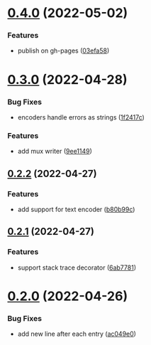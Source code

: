 # [0.4.0](https://github.com/damianopetrungaro/golog/compare/v0.3.0...v0.4.0) (2022-05-02)


### Features

* publish on gh-pages ([03efa58](https://github.com/damianopetrungaro/golog/commit/03efa5874a5a92f8d86781f37ae65e9c5a90517e))



# [0.3.0](https://github.com/damianopetrungaro/golog/compare/v0.2.2...v0.3.0) (2022-04-28)


### Bug Fixes

* encoders handle errors as strings ([1f2417c](https://github.com/damianopetrungaro/golog/commit/1f2417cc9c6740c5e9749265a730ff7474858378))


### Features

* add mux writer ([9ee1149](https://github.com/damianopetrungaro/golog/commit/9ee1149137568c4d9c20719b6792aa29c6dc6b13))



## [0.2.2](https://github.com/damianopetrungaro/golog/compare/v0.2.1...v0.2.2) (2022-04-27)


### Features

* add support for text encoder ([b80b99c](https://github.com/damianopetrungaro/golog/commit/b80b99c265d399b2def4eae27ec54e92c7b5e59c))



## [0.2.1](https://github.com/damianopetrungaro/golog/compare/v0.2.0...v0.2.1) (2022-04-27)


### Features

* support stack trace decorator ([6ab7781](https://github.com/damianopetrungaro/golog/commit/6ab7781c629ced8cfb8a28789abd2567bb6f8d1e))



# [0.2.0](https://github.com/damianopetrungaro/golog/compare/v0.1.0...v0.2.0) (2022-04-26)


### Bug Fixes

* add new line after each entry ([ac049e0](https://github.com/damianopetrungaro/golog/commit/ac049e079cdfa26a5164e450c7eb4f0ded46f3e7))



